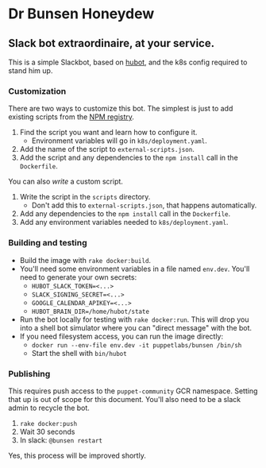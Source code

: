 # Dr Bunsen Honeydew
## Slack bot extraordinaire, at your service.

This is a simple Slackbot, based on [hubot](https://hubot.github.com), and the
k8s config required to stand him up.

### Customization

There are two ways to customize this bot. The simplest is just to add existing
scripts from the [NPM registry](https://www.npmjs.com/browse/keyword/hubot-scripts).

1. Find the script you want and learn how to configure it.
    * Environment variables will go in `k8s/deployment.yaml`.
1. Add the name of the script to `external-scripts.json`.
1. Add the script and any dependencies to the `npm install` call in the `Dockerfile`.

You can also *write* a custom script.

1. Write the script in the `scripts` directory.
    * Don't add this to `external-scripts.json`, that happens automatically.
1. Add any dependencies to the `npm install` call in the `Dockerfile`.
1. Add any environment variables needed to `k8s/deployment.yaml`.

### Building and testing

* Build the image with `rake docker:build`.
* You'll need some environment variables in a file named `env.dev`. You'll need to
  generate your own secrets:
    * `HUBOT_SLACK_TOKEN=<...>`
    * `SLACK_SIGNING_SECRET=<...>`
    * `GOOGLE_CALENDAR_APIKEY=<...>`
    * `HUBOT_BRAIN_DIR=/home/hubot/state`
* Run the bot locally for testing with `rake docker:run`. This will drop you into
  a shell bot simulator where you can "direct message" with the bot.
* If you need filesystem access, you can run the image directly:
    * `docker run --env-file env.dev -it puppetlabs/bunsen /bin/sh`
    * Start the shell with `bin/hubot`

### Publishing

This requires push access to the `puppet-community` GCR namespace. Setting that
up is out of scope for this document. You'll also need to be a slack admin to
recycle the bot.

1. `rake docker:push`
1. Wait 30 seconds
1. In slack: `@bunsen restart`

Yes, this process will be improved shortly.
